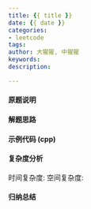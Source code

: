 ```yaml
---
title: {{ title }}
date: {{ date }}
categories:
- leetcode
tags:
author: 大猩猩, 中猩猩
keywords:
description:

---
```

#### 原题说明


#### 解题思路


#### 示例代码 (cpp)


#### 复杂度分析
时间复杂度:
空间复杂度:

#### 归纳总结